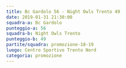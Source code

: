 ```yaml
---
title: Bc Gardolo 56 - Night Owls Trento 49
date: 2019-01-31 21:30:00
squadra-a: Bc Gardolo
punteggio-a: 56
squadra-b: Night Owls Trento
punteggio-b: 49
partite/squadra: promozione-18-19
luogo: Centro Sportivo Trento Nord
categoria: promozione
---
```

